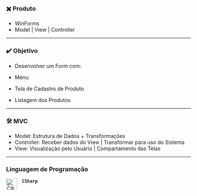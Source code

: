 ### ✖️ Produto

- WinForms
- Model | View | Controller

---

### ✔️ Objetivo

- Desenvolver um Form com:

- Menu
- Tela de Cadastro de Produto
- Listagem dos Produtos

---

### 🛠️ MVC

- Model: Estrutura de Dados + Transformações
- Controller: Receber dados do View | Transformar para uso do Sistema
- View: Visualização pelo Usuário | Compartamento das Telas

---

### Linguagem de Programação

**`CSharp`** <img align="left" alt="C#" width="30px" style="padding-right:10px;" src="https://cdn.jsdelivr.net/gh/devicons/devicon/icons/csharp/csharp-line.svg" />